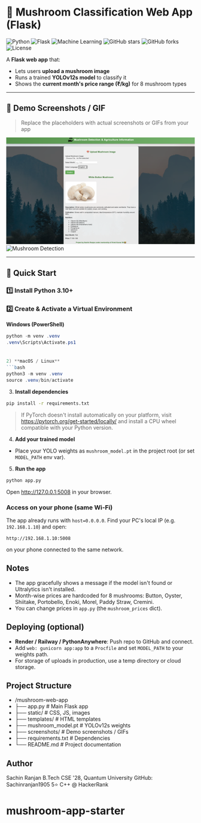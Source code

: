 # 🍄 Mushroom Classification Web App (Flask)

![Python](https://img.shields.io/badge/Python-3776AB?style=for-the-badge&logo=python&logoColor=white)
![Flask](https://img.shields.io/badge/Flask-000000?style=for-the-badge&logo=flask&logoColor=white)
![Machine Learning](https://img.shields.io/badge/Machine%20Learning-F7931E?style=for-the-badge&logo=machinelearning&logoColor=white)
![GitHub stars](https://img.shields.io/github/stars/Sachinranjan1905/mushroom-app?style=social)
![GitHub forks](https://img.shields.io/github/forks/Sachinranjan1905/mushroom-app?style=social)
![License](https://img.shields.io/badge/License-MIT-green)

A **Flask web app** that:  
- Lets users **upload a mushroom image**  
- Runs a trained **YOLOv12s model** to classify it  
- Shows the **current month's price range (₹/kg)** for 8 mushroom types

---

## 🔹 Demo Screenshots / GIF

> Replace the placeholders with actual screenshots or GIFs from your app

![App Home Page](screenshots/home.png)  
![Mushroom Detection](screenshots/detection.gif)  

---

## 🔹 Quick Start

### 1️⃣ Install Python 3.10+

### 2️⃣ Create & Activate a Virtual Environment

**Windows (PowerShell)**
```powershell
python -m venv .venv
.venv\Scripts\Activate.ps1


2) **macOS / Linux**
```bash
python3 -m venv .venv
source .venv/bin/activate
```

3) **Install dependencies**
```bash
pip install -r requirements.txt
```

> If PyTorch doesn't install automatically on your platform, visit https://pytorch.org/get-started/locally/ and install a CPU wheel compatible with your Python version.

4) **Add your trained model**
- Place your YOLO weights as `mushroom_model.pt` in the project root (or set `MODEL_PATH` env var).

5) **Run the app**
```bash
python app.py
```
Open http://127.0.0.1:5008 in your browser.

### Access on your phone (same Wi‑Fi)
The app already runs with `host=0.0.0.0`. Find your PC's local IP (e.g. `192.168.1.10`) and open:
```
http://192.168.1.10:5008
```
on your phone connected to the same network.

## Notes

- The app gracefully shows a message if the model isn't found or Ultralytics isn't installed.
- Month-wise prices are hardcoded for 8 mushrooms: Button, Oyster, Shiitake, Portobello, Enoki, Morel, Paddy Straw, Cremini.
- You can change prices in `app.py` (the `mushroom_prices` dict).

## Deploying (optional)

- **Render / Railway / PythonAnywhere**: Push repo to GitHub and connect.
- Add `web: gunicorn app:app` to a `Procfile` and set `MODEL_PATH` to your weights path.
- For storage of uploads in production, use a temp directory or cloud storage.
## Project Structure
- /mushroom-web-app
- ├── app.py                 # Main Flask app
- ├── static/                # CSS, JS, images
- ├── templates/             # HTML templates
- ├── mushroom_model.pt      # YOLOv12s weights
- ├── screenshots/           # Demo screenshots / GIFs
- ├── requirements.txt       # Dependencies
- └── README.md              # Project documentation
## Author
Sachin Ranjan
B.Tech CSE '28, Quantum University
GitHub: Sachinranjan1905
5⭐ C++ @ HackerRank

# mushroom-app-starter

